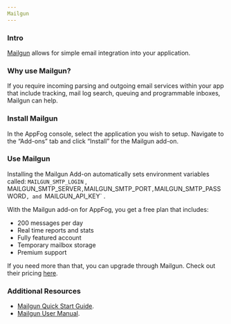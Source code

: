 ```yaml
---
Mailgun
---
```


### Intro

[Mailgun]() allows for simple email integration into your application.

### Why use Mailgun?

If you require incoming parsing and outgoing email services within your app that include tracking, mail log search, queuing and programmable inboxes, Mailgun can help.

### Install Mailgun

In the AppFog console, select the application you wish to setup.
Navigate to the “Add-ons” tab and click “Install” for the Mailgun add-on.

### Use Mailgun

Installing the Mailgun Add-on automatically sets environment variables called:
`MAILGUN_SMTP_LOGIN` , MAILGUN_SMTP_SERVER` , `MAILGUN_SMTP_PORT` , `MAILGUN_SMTP_PASSWORD` , and  `MAILGUN_API_KEY` .

With the Mailgun add-on for AppFog, you get a free plan that includes: 

* 200 messages per day
* Real time reports and stats
* Fully featured account
* Temporary mailbox storage
* Premium support

If you need more than that, you can upgrade through Mailgun. Check out their pricing [here](http://mailgun.net/pricing).

### Additional Resources

* [Mailgun Quick Start Guide](http://documentation.mailgun.net/quickstart.html).
* [Mailgun User Manual](http://documentation.mailgun.net/user_manual.html).
